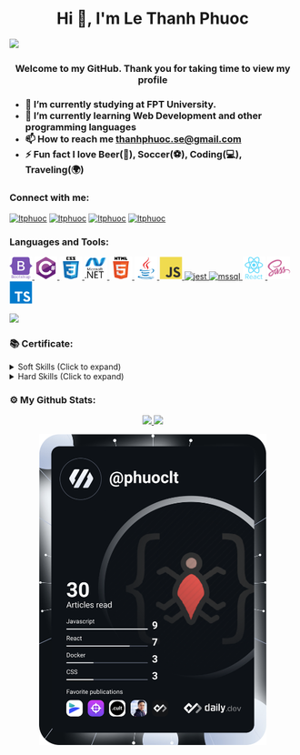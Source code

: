 <h1 align="center" outline="none">Hi 👋, I'm Le Thanh Phuoc</h1>
<img src="https://user-images.githubusercontent.com/73097560/115834477-dbab4500-a447-11eb-908a-139a6edaec5c.gif">
<h3 align="center">Welcome to my GitHub. Thank you for taking time to view my profile<h3>

- 🎒 I’m currently studying at **FPT University**.
- :man: I’m currently learning **Web Development** and other programming languages
- 📫 How to reach me **thanhphuoc.se@gmail.com**
- ⚡ Fun fact **I love Beer(🍻), Soccer(⚽), Coding(💻), Traveling(🌍)**

<!-- <img src="https://user-images.githubusercontent.com/73097560/115834477-dbab4500-a447-11eb-908a-139a6edaec5c.gif"> -->
<h3 align="left">Connect with me:</h3>
<!-- <p align="left">
<a href="https://codepen.io/ltphuoc" target="blank"><img align="center" src="https://raw.githubusercontent.com/rahuldkjain/github-profile-readme-generator/master/src/images/icons/Social/codepen.svg" alt="ltphuoc" height="30" width="40" /></a>
<a href="https://codesandbox.com/ltphuoc" target="blank"><img align="center" src="https://raw.githubusercontent.com/rahuldkjain/github-profile-readme-generator/master/src/images/icons/Social/codesandbox.svg" alt="ltphuoc" height="30" width="40" /></a>
<a href="https://fb.com/thanhphuoc259" target="blank"><img align="center" src="https://raw.githubusercontent.com/rahuldkjain/github-profile-readme-generator/master/src/images/icons/Social/facebook.svg" alt="thanhphuoc259" height="30" width="40" /></a>
</p> -->
<p align="left">
  <a href="mailto:thanhphuoc.se@gmail.com" target="blank"><img align="center" src="https://img.shields.io/badge/Gmail-E4405F?style=for-the-badge&logo=gmail&logoColor=white" alt="ltphuoc"/></a>
  <a href="https://www.facebook.com/thanhphuoc259" target="blank"><img align="center" src="https://img.shields.io/badge/Facebook-1DA1F2?style=for-the-badge&logo=facebook&logoColor=white" alt="ltphuoc"/></a>
 <a href="https://www.instagram.com/ltphuoc/" target="blank"><img align="center" src="https://img.shields.io/badge/Instagram-E4405F?style=for-the-badge&logo=instagram&logoColor=white" alt="ltphuoc"/></a>
  <a href="" target="blank"><img align="center" src="https://img.shields.io/badge/LinkedIn-0077B5?style=for-the-badge&logo=linkedin&logoColor=white" alt="ltphuoc"/></a>
 
</p>  
<!-- <img src="https://user-images.githubusercontent.com/73097560/115834477-dbab4500-a447-11eb-908a-139a6edaec5c.gif"> -->

<h3 align="left">Languages and Tools:</h3>
<!-- <p align="left"> <a href="https://www.w3schools.com/cs/" target="_blank" rel="noreferrer"> <img src="https://raw.githubusercontent.com/devicons/devicon/master/icons/csharp/csharp-original.svg" alt="csharp" width="40" height="40"/> </a> <a href="https://www.w3schools.com/css/" target="_blank" rel="noreferrer"> <img src="https://raw.githubusercontent.com/devicons/devicon/master/icons/css3/css3-original-wordmark.svg" alt="css3" width="40" height="40"/> </a> <a href="https://www.w3.org/html/" target="_blank" rel="noreferrer"> <img src="https://raw.githubusercontent.com/devicons/devicon/master/icons/html5/html5-original-wordmark.svg" alt="html5" width="40" height="40"/> </a> <a href="https://www.java.com" target="_blank" rel="noreferrer"> <img src="https://raw.githubusercontent.com/devicons/devicon/master/icons/java/java-original.svg" alt="java" width="40" height="40"/> </a> <a href="https://developer.mozilla.org/en-US/docs/Web/JavaScript" target="_blank" rel="noreferrer"> <img src="https://raw.githubusercontent.com/devicons/devicon/master/icons/javascript/javascript-original.svg" alt="javascript" width="40" height="40"/> </a> <a href="https://jestjs.io" target="_blank" rel="noreferrer"> <img src="https://www.vectorlogo.zone/logos/jestjsio/jestjsio-icon.svg" alt="jest" width="40" height="40"/> </a> <a href="https://www.microsoft.certificationa> <a href="https://reactjs.org/" target="_blank" rel="noreferrer"> <img src="https://raw.githubusercontent.com/devicons/devicon/master/icons/react/react-original-wordmark.svg" alt="react" width="40" height="40"/> </a> </p> -->
  <p align="left"> <a href="https://getbootstrap.com" target="_blank" rel="noreferrer"> <img src="https://raw.githubusercontent.com/devicons/devicon/master/icons/bootstrap/bootstrap-plain-wordmark.svg" alt="bootstrap" width="40" height="40"/> </a> <a href="https://www.w3schools.com/cs/" target="_blank" rel="noreferrer"> <img src="https://raw.githubusercontent.com/devicons/devicon/master/icons/csharp/csharp-original.svg" alt="csharp" width="40" height="40"/> </a> <a href="https://www.w3schools.com/css/" target="_blank" rel="noreferrer"> <img src="https://raw.githubusercontent.com/devicons/devicon/master/icons/css3/css3-original-wordmark.svg" alt="css3" width="40" height="40"/> </a> <a href="https://dotnet.microsoft.com/" target="_blank" rel="noreferrer"> <img src="https://raw.githubusercontent.com/devicons/devicon/master/icons/dot-net/dot-net-original-wordmark.svg" alt="dotnet" width="40" height="40"/> </a> <a href="https://www.w3.org/html/" target="_blank" rel="noreferrer"> <img src="https://raw.githubusercontent.com/devicons/devicon/master/icons/html5/html5-original-wordmark.svg" alt="html5" width="40" height="40"/> </a> <a href="https://www.java.com" target="_blank" rel="noreferrer"> <img src="https://raw.githubusercontent.com/devicons/devicon/master/icons/java/java-original.svg" alt="java" width="40" height="40"/> </a> <a href="https://developer.mozilla.org/en-US/docs/Web/JavaScript" target="_blank" rel="noreferrer"> <img src="https://raw.githubusercontent.com/devicons/devicon/master/icons/javascript/javascript-original.svg" alt="javascript" width="40" height="40"/> </a> <a href="https://jestjs.io" target="_blank" rel="noreferrer"> <img src="https://www.vectorlogo.zone/logos/jestjsio/jestjsio-icon.svg" alt="jest" width="40" height="40"/> </a> <a href="https://www.microsoft.com/en-us/sql-server" target="_blank" rel="noreferrer"> <img src="https://www.svgrepo.com/show/303229/microsoft-sql-server-logo.svg" alt="mssql" width="40" height="40"/> </a> <a href="https://reactjs.org/" target="_blank" rel="noreferrer"> <img src="https://raw.githubusercontent.com/devicons/devicon/master/icons/react/react-original-wordmark.svg" alt="react" width="40" height="40"/> </a> <a href="https://sass-lang.com" target="_blank" rel="noreferrer"> <img src="https://raw.githubusercontent.com/devicons/devicon/master/icons/sass/sass-original.svg" alt="sass" width="40" height="40"/> </a> <a href="https://www.typescriptlang.org/" target="_blank" rel="noreferrer"> <img src="https://raw.githubusercontent.com/devicons/devicon/master/icons/typescript/typescript-original.svg" alt="typescript" width="40" height="40"/> </a> </p>

<img src="https://user-images.githubusercontent.com/73097560/115834477-dbab4500-a447-11eb-908a-139a6edaec5c.gif">
  
<h3 align="left">📚 Certificate:</h3>
  <details>
  <summary>Soft Skills (Click to expand)</summary>
<p align="left">
  <li> <a href="https://coursera.org/share/0281422da2038c9f733b24e62348224d" target="blank">Academic Skills for University Success</a></li>
  <li><a href="https://coursera.org/share/743e9cdc2425abb4c72f07479932b39d" target="blank">Software Development Lifecycle</a></li>
</p>
  </details>
  
  <details>
  <summary>Hard Skills (Click to expand)</summary>
<p align="left">
  <li> <a href="https://coursera.org/share/ea371996468a681b9e81935f3f4847f5" target="blank">Computer Communications</a></li> 
  <li> <a href="https://coursera.org/share/59ae86369f982683ee640d424ecff113" target="blank">Web Design for Everybody: Basics of Web Development & Coding</a></li>
</p>
  </details>


<h3 align="left">⚙️ My Github Stats:</h3>
<p align="center">
<a href="https://github.com/ltphuoc">
  <img height="180em" src="https://github-readme-stats-eight-theta.vercel.app/api/top-langs/?username=ltphuoc&layout=compact&langs_count=8&theme=tokyonight"/>
  <img height="180em" src="https://github-readme-stats.vercel.app/api?username=ltphuoc&show_icons=true&locale=en&theme=tokyonight"/>
</a>
  
  <p align="center">
    <a  href="https://app.daily.dev/phuoclt"><img src="https://github.com/ltphuoc/ltphuoc/blob/main/devcard.svg" width="400" alt="Le Thanh Phuoc's Dev Card"/></a> 
  </p> 

